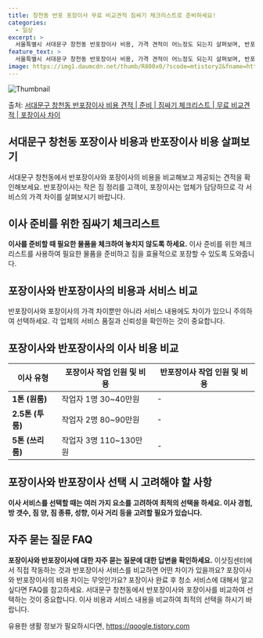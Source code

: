 ```yaml
---
title: 창천동 반포 포장이사 무료 비교견적 짐싸기 체크리스트로 준비하세요!
categories:
  - 일상
excerpt: >
  서울특별시 서대문구 창천동 반포장이사 비용, 가격 견적이 어느정도 되는지 살펴보며, 반포장이사를 준비함에 있어 짐싸기 준비 체크리스트가 무엇인지 보겠습니다. 마지막으로 포장이사와 차이점을 통해 무료 비교견적으로 어떤 것이 더 합리적인 선택인지 공유 드립니다.서대문구 창천동 포장이사 견적 샘플 보기 👈 클릭서대문구 창천동 포장이사 가격 살펴보기 👈 클릭서대문구 창천동 반포장이사 평균 이사 비용평수서대문구 창천동 평균 이사 비용원룸 이사9평 이하 (1톤)30만원~투룸/쓰리룸 이사16평 ~ 20평 (2.5톤)80만원~쓰리룸 이사21평 (5톤) ~110만원~우리집 무료 이사견적 받기 👈 클릭포장 vs 반포장: 가장 큰 차이점포장이사는 이사 전반을 담당하면서도 높은 비용을 요구하며, 반면에 반포장이사는 작은..
feature_text: >
  서울특별시 서대문구 창천동 반포장이사 비용, 가격 견적이 어느정도 되는지 살펴보며, 반포장이사를 준비함에 있어 짐싸기 준비 체크리스트가 무엇인지 보겠습니다. 마지막으로 포장이사와 차이점을 통해 무료 비교견적으로 어떤 것이 더 합리적인 선택인지 공유 드립니다.서대문구 창천동 포장이사 견적 샘플 보기 👈 클릭서대문구 창천동 포장이사 가격 살펴보기 👈 클릭서대문구 창천동 반포장이사 평균 이사 비용평수서대문구 창천동 평균 이사 비용원룸 이사9평 이하 (1톤)30만원~투룸/쓰리룸 이사16평 ~ 20평 (2.5톤)80만원~쓰리룸 이사21평 (5톤) ~110만원~우리집 무료 이사견적 받기 👈 클릭포장 vs 반포장: 가장 큰 차이점포장이사는 이사 전반을 담당하면서도 높은 비용을 요구하며, 반면에 반포장이사는 작은..
image: https://img1.daumcdn.net/thumb/R800x0/?scode=mtistory2&fname=https%3A%2F%2Fblog.kakaocdn.net%2Fdn%2FkQrzl%2FbtsHed4e3YF%2Fk0Aki9goYcfdFgqvbYkd80%2Fimg.webp
---
```


![Thumbnail](https://img1.daumcdn.net/thumb/R800x0/?scode=mtistory2&fname=https%3A%2F%2Fblog.kakaocdn.net%2Fdn%2FkQrzl%2FbtsHed4e3YF%2Fk0Aki9goYcfdFgqvbYkd80%2Fimg.webp)

<p>출처: <a href="https://qoogle.tistory.com/9917" rel="dofollow">서대문구 창천동 반포장이사 비용 견적 | 준비 | 짐싸기 체크리스트 | 무료 비교견적 | 포장이사 차이</a> </p>

## 서대문구 창천동 포장이사 비용과 반포장이사 비용 살펴보기

서대문구 창천동에서 반포장이사와 포장이사의 비용을 비교해보고 제공되는 견적을 확인해보세요. 반포장이사는 작은 짐 정리를 고객이, 포장이사는
업체가 담당하므로 각 서비스의 가격 차이를 살펴보시기 바랍니다.

## 이사 준비를 위한 짐싸기 체크리스트

**이사를 준비할 때 필요한 물품을 체크하여 놓치지 않도록 하세요.** 이사 준비를 위한 체크리스트를 사용하여 필요한 물품을 준비하고 짐을
효율적으로 포장할 수 있도록 도와줍니다.

## 포장이사와 반포장이사의 비용과 서비스 비교

반포장이사와 포장이사의 가격 차이뿐만 아니라 서비스 내용에도 차이가 있으니 주의하여 선택하세요. 각 업체의 서비스 품질과 신뢰성을 확인하는
것이 중요합니다.

## 포장이사와 반포장이사의 이사 비용 비교

**이사 유형** | **포장이사 작업 인원 및 비용** | **반포장이사 작업 인원 및 비용**  
---|---|---  
**1톤 (원룸)** | 작업자 1명 30~40만원 | -  
**2.5톤 (투룸)** | 작업자 2명 80~90만원 | -  
**5톤 (쓰리룸)** | 작업자 3명 110~130만원 | -  
  


## 포장이사와 반포장이사 선택 시 고려해야 할 사항

**이사 서비스를 선택할 때는 여러 가지 요소를 고려하여 최적의 선택을 하세요. 이사 경험, 방 갯수, 짐 양, 짐 종류, 성향, 이사 거리
등을 고려할 필요가 있습니다.**

## 자주 묻는 질문 FAQ

**포장이사와 반포장이사에 대한 자주 묻는 질문에 대한 답변을 확인하세요.** 이삿짐센터에서 직접 작동하는 것과 반포장이사 서비스를 비교하면
어떤 차이가 있을까요? 포장이사와 반포장이사의 비용 차이는 무엇인가요? 포장이사 완료 후 청소 서비스에 대해서 알고 싶다면 FAQ를
참고하세요. 서대문구 창천동에서 반포장이사와 포장이사를 비교하여 선택하는 것이 중요합니다. 이사 비용과 서비스 내용을 비교하여 최적의 선택을
하시기 바랍니다.

 

유용한 생활 정보가 필요하시다면, <a href="https://qoogle.tistory.com" rel="dofollow">https://qoogle.tistory.com</a>


